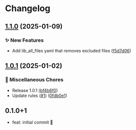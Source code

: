 # Changelog

## [1.1.0](https://github.com/ZebraDevs/zds_analysis/compare/v1.0.1...v1.1.0) (2025-01-09)


### ✨ New Features

* Add lib_all_files yaml that removes excluded files ([f5d7d06](https://github.com/ZebraDevs/zds_analysis/commit/f5d7d0636b86dcf100df160d2b8e5d2d4ef12ea2))

## [1.0.1](https://github.com/ZebraDevs/zds_analysis/compare/v1.0.0...v1.0.1) (2025-01-02)


### 🧹 Miscellaneous Chores

* Release 1.0.1 ([bf4b6f0](https://github.com/ZebraDevs/zds_analysis/commit/bf4b6f09c91847d3f7736d32251eddf501f8d721))
* Update rules ([#1](https://github.com/ZebraDevs/zds_analysis/issues/1)) ([0fdb0e1](https://github.com/ZebraDevs/zds_analysis/commit/0fdb0e110494381b5792c7a20c4fca691f66ff03))

## 0.1.0+1

- feat: initial commit 🎉
